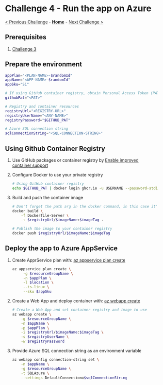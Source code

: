 
# Challenge 4 - Run the app on Azure

[< Previous Challenge](03-MoveToAzureSql.md) - **[Home](README.md)** - [Next Challenge >](05-RunTheGameContinuously.md)

## Prerequisites

1. [Challenge 3](03-MoveToAzureSql.md)

## Prepare the environment

```bash
appPlan="<PLAN-NAME>-$randomId"
appName="<APP-NAME>-$randomId"
appSku="S1"

# If using GitHub container registry, obtain Personal Access Token (PAT) from GitHub
githubPat="<PAT>"

# Registry and container resources
registryUrl="<REGISTRY-URL>"
registryUserName="<ANY-NAME>"
registryPassword="$GITHUB_PAT"

# Azure SQL connection string
sqlConnectionString="<SQL-CONNECTION-STRING>"
```

## Using Github Container Registry

1. Use GitHub packages or container registry by [Enable improved container support](https://docs.github.com/en/packages/guides/enabling-improved-container-support)

2. Configure Docker to use your private registry

   ```bash
   # Using GitHub container registry
   echo $GITHUB_PAT | docker login ghcr.io -u USERNAME --password-stdin
   ```

3. Build and push the container image

    ```bash
    # Don't forget the path arg in the docker command, in this case it's "."
    docker build \
        -f Dockerfile-Server \
        -t $registryUrl/$imageName:$imageTag .

    # Publish the image to your container registry
    docker push $registryUrl/$imageName:$imageTag
    ```

## Deploy the app to Azure AppService

1. Create ApprService plan with: [az appservice plan create](https://docs.microsoft.com/cli/azure/appservice/plan?view=azure-cli-latest#az_appservice_plan_create)

   ```bash
   az appservice plan create \
        -g $resourceGroupName \
        -n $appPlan \
        -l $location \
        --is-linux \
        --sku $appSku
   ```

2. Create a Web App and deploy container with: [az webapp create](https://docs.microsoft.com/cli/azure/webapp?view=azure-cli-latest#az_webapp_create)

    ```bash
    # Create a Web App and set container registry and image to use
    az webapp create \
        -g $resourceGroupName \
        -n $appName \
        -p $appPlan \
        -i $registryUrl/$imageName:$imageTag \
        -s $registryUserName \
        -w $registryPassword
   ```

3. Provide Azure SQL connection string as an environment variable

    ```bash
    az webapp config connection-string set \
        -n $appName \
        -g $resourceGroupName \
        -t SQLAzure \
        --settings DefaultConnection=$sqlConnectionString
    ```
